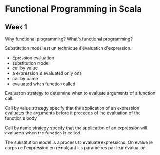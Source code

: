 # Functional Programming in Scala

## Week 1

Why functional programming?
What's functional programming?

Substitution model est un technique d'évaluation d'expression.
* Epression evaluation
 * substitution model 
 * call by value
  * a expression is evaluated only one
 * call by n­­ame
  * evaluated when function called


Evaluation strategy to determine when to evaluate arguments of a function call.

Call by value strategy specify that the application of an expression evaluates the arguments before it proceeds of the evaluation of the function's body

Call by name strategy specify that the application of an expression will evaluates when the function is called.


The substitution model is a process to evaluate expressions. On evalue le corps de l'expression en remplçant les paramètres par leur évaluation


